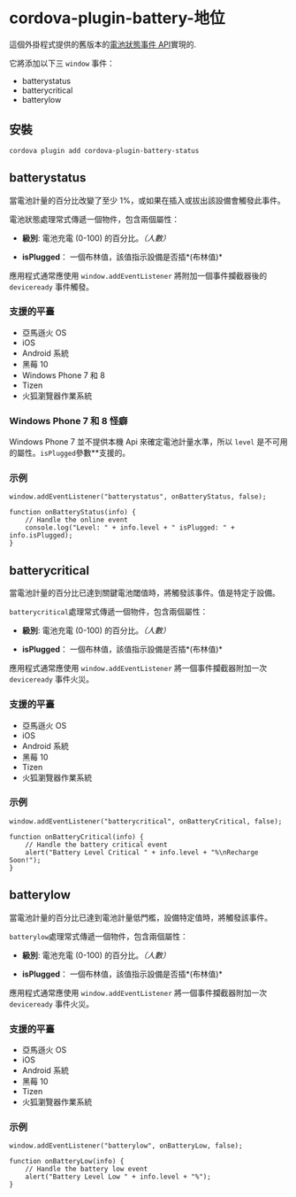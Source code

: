 <!---
    Licensed to the Apache Software Foundation (ASF) under one
    or more contributor license agreements.  See the NOTICE file
    distributed with this work for additional information
    regarding copyright ownership.  The ASF licenses this file
    to you under the Apache License, Version 2.0 (the
    "License"); you may not use this file except in compliance
    with the License.  You may obtain a copy of the License at

      http://www.apache.org/licenses/LICENSE-2.0

    Unless required by applicable law or agreed to in writing,
    software distributed under the License is distributed on an
    "AS IS" BASIS, WITHOUT WARRANTIES OR CONDITIONS OF ANY
    KIND, either express or implied.  See the License for the
    specific language governing permissions and limitations
    under the License.
-->

# cordova-plugin-battery-地位

這個外掛程式提供的舊版本的[電池狀態事件 API][1]實現的.

 [1]: http://www.w3.org/TR/2011/WD-battery-status-20110915/

它將添加以下三 `window` 事件：

*   batterystatus
*   batterycritical
*   batterylow

## 安裝

    cordova plugin add cordova-plugin-battery-status
    

## batterystatus

當電池計量的百分比改變了至少 1%，或如果在插入或拔出該設備會觸發此事件。

電池狀態處理常式傳遞一個物件，包含兩個屬性：

*   **級別**: 電池充電 (0-100) 的百分比。*（人數）*

*   **isPlugged**： 一個布林值，該值指示設備是否插*(布林值)*

應用程式通常應使用 `window.addEventListener` 將附加一個事件攔截器後的 `deviceready` 事件觸發。

### 支援的平臺

*   亞馬遜火 OS
*   iOS
*   Android 系統
*   黑莓 10
*   Windows Phone 7 和 8
*   Tizen
*   火狐瀏覽器作業系統

### Windows Phone 7 和 8 怪癖

Windows Phone 7 並不提供本機 Api 來確定電池計量水準，所以 `level` 是不可用的屬性。`isPlugged`參數**支援的。

### 示例

    window.addEventListener("batterystatus", onBatteryStatus, false);
    
    function onBatteryStatus(info) {
        // Handle the online event
        console.log("Level: " + info.level + " isPlugged: " + info.isPlugged);
    }
    

## batterycritical

當電池計量的百分比已達到關鍵電池閾值時，將觸發該事件。值是特定于設備。

`batterycritical`處理常式傳遞一個物件，包含兩個屬性：

*   **級別**: 電池充電 (0-100) 的百分比。*（人數）*

*   **isPlugged**： 一個布林值，該值指示設備是否插*(布林值)*

應用程式通常應使用 `window.addEventListener` 將一個事件攔截器附加一次 `deviceready` 事件火災。

### 支援的平臺

*   亞馬遜火 OS
*   iOS
*   Android 系統
*   黑莓 10
*   Tizen
*   火狐瀏覽器作業系統

### 示例

    window.addEventListener("batterycritical", onBatteryCritical, false);
    
    function onBatteryCritical(info) {
        // Handle the battery critical event
        alert("Battery Level Critical " + info.level + "%\nRecharge Soon!");
    }
    

## batterylow

當電池計量的百分比已達到電池計量低門檻，設備特定值時，將觸發該事件。

`batterylow`處理常式傳遞一個物件，包含兩個屬性：

*   **級別**: 電池充電 (0-100) 的百分比。*（人數）*

*   **isPlugged**： 一個布林值，該值指示設備是否插*(布林值)*

應用程式通常應使用 `window.addEventListener` 將一個事件攔截器附加一次 `deviceready` 事件火災。

### 支援的平臺

*   亞馬遜火 OS
*   iOS
*   Android 系統
*   黑莓 10
*   Tizen
*   火狐瀏覽器作業系統

### 示例

    window.addEventListener("batterylow", onBatteryLow, false);
    
    function onBatteryLow(info) {
        // Handle the battery low event
        alert("Battery Level Low " + info.level + "%");
    }
